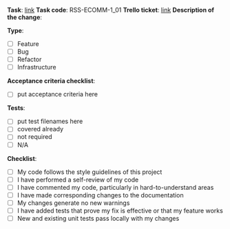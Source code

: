 **Task**: [link](https://github.com/rolling-scopes-school/tasks/blob/master/tasks/eCommerce-Application/Sprints/Sprint1/RSS-ECOMM-1_01.md)
**Task code**: RSS-ECOMM-1_01
**Trello ticket**: [link](https://trello.com/c/xHUgKm5J/4-repo-setup-readme-gitignore-dependencies)
**Description of the change**:

**Type**:
- [ ] Feature
- [ ] Bug
- [ ] Refactor
- [ ] Infrastructure

**Acceptance criteria checklist**:
- [ ] put acceptance criteria here

**Tests**:
- [ ] put test filenames here
- [ ] covered already
- [ ] not required
- [ ] N/A

**Checklist**:

- [ ] My code follows the style guidelines of this project
- [ ] I have performed a self-review of my code
- [ ] I have commented my code, particularly in hard-to-understand areas
- [ ] I have made corresponding changes to the documentation
- [ ] My changes generate no new warnings
- [ ] I have added tests that prove my fix is effective or that my feature works
- [ ] New and existing unit tests pass locally with my changes
